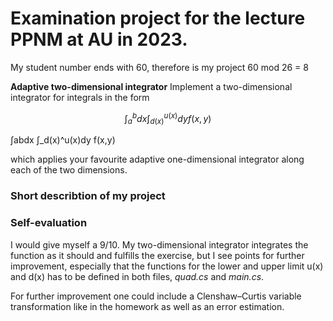 # Examination project for the lecture PPNM at AU in 2023.
My student number ends with 60, therefore is my project
    60 mod 26 = 8 

**Adaptive two-dimensional integrator**
Implement a two-dimensional integrator for integrals in the form

$$\int_a^b dx \int_{d(x)}^{u(x)} dy f(x,y)$$

∫abdx ∫_d(x)^u(x)dy f(x,y)

which applies your favourite adaptive one-dimensional integrator along each of the two dimensions.

### Short describtion of my project


### Self-evaluation
I would give myself a 9/10. My two-dimensional integrator integrates the function as it should and fulfills the exercise,
but I see points for further improvement, especially that the functions for the lower and upper limit u(x) and d(x) has 
to be defined in both files, *quad.cs* and *main.cs*.

For further improvement one could include a Clenshaw–Curtis variable transformation like in the homework as well as an
error estimation.